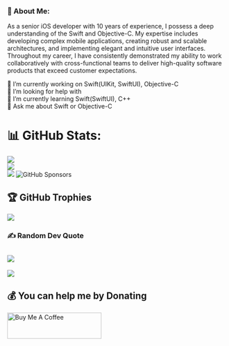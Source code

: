 ### 💫 About Me:

As a senior iOS developer with 10 years of experience,
I possess a deep understanding of the Swift and Objective-C.
My expertise includes developing complex mobile applications, 
creating robust and scalable architectures, and 
implementing elegant and intuitive user interfaces. 
Throughout my career, I have consistently demonstrated 
my ability to work collaboratively with cross-functional teams to 
deliver high-quality software products 
that exceed customer expectations.<br>

🔭 I’m currently working on Swift(UIKit, SwiftUI), Objective-C<br>
🤝 I’m looking for help with<br>
🌱 I’m currently learning Swift(SwiftUI), C++<br>
💬 Ask me about Swift or Objective-C<br>

# 📊 GitHub Stats:
![](https://github-readme-stats.vercel.app/api?username=Ramiz69&theme=default&hide_border=false&include_all_commits=false&count_private=false)<br/>
![](https://github-readme-streak-stats.herokuapp.com/?user=Ramiz69&theme=default&hide_border=false)<br/>
![](https://github-readme-stats.vercel.app/api/top-langs/?username=Ramiz69&theme=default&hide_border=false&include_all_commits=false&count_private=false&layout=compact)
![GitHub Sponsors](https://img.shields.io/github/sponsors/ramiz69)

## 🏆 GitHub Trophies
![](https://github-profile-trophy.vercel.app/?username=Ramiz69&theme=dark&no-frame=true&no-bg=true&margin-w=4)

### ✍️ Random Dev Quote
![](https://quotes-github-readme.vercel.app/api?type=horizontal&theme=radical)
---
[![](https://visitcount.itsvg.in/api?id=Ramiz69&icon=0&color=12)](https://visitcount.itsvg.in)

  ## 💰 You can help me by Donating
  <a href="https://www.buymeacoffee.com/ramiz069" target="_blank"><img src="https://cdn.buymeacoffee.com/buttons/v2/default-yellow.png" alt="Buy Me A Coffee" style="height: 60px !important;width: 217px !important;" ></a>

